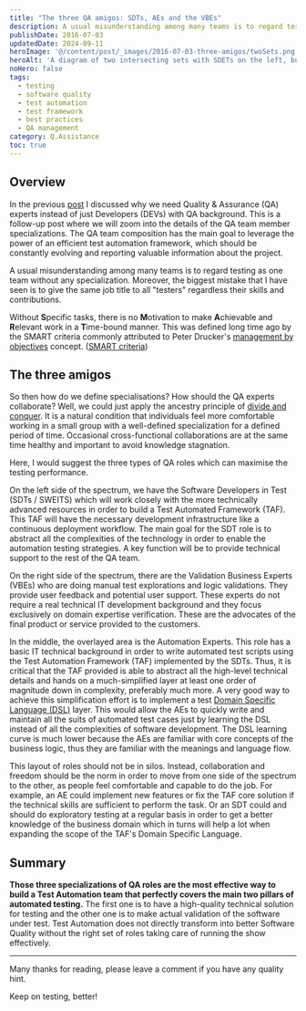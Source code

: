 ```yaml
---
title: "The three QA amigos: SDTs, AEs and the VBEs"
description: A usual misunderstanding among many teams is to regard testing as one team without any specialization. Moreover, the biggest mistake that I have seen is to give the same job title to all "testers" regardless their skills and contributions.
publishDate: 2016-07-03
updatedDate: 2024-09-11
heroImage: '@/content/post/_images/2016-07-03-three-amigos/twoSets.png'
heroAlt: 'A diagram of two intersecting sets with SDETs on the left, business experts on the right and Test Automation in the intersecting area.'
noHero: false
tags:
  - testing
  - software quality
  - test automation
  - test framework
  - best practices
  - QA management
category: Q.Assistance
toc: true
---
```


## Overview

In the previous [post](2016-06-15-sqahoax) I discussed why we need Quality & Assurance (QA) experts instead of just Developers (DEVs) with QA background. This is a follow-up post where we will zoom into the details of the QA team member specializations. The QA team composition has the main goal to leverage the power of an efficient test automation framework, which should be constantly evolving and reporting valuable information about the project.

A usual misunderstanding among many teams is to regard testing as one team without any specialization. Moreover, the biggest mistake that I have seen is to give the same job title to all "testers" regardless their skills and contributions.

Without **S**pecific tasks, there is no **M**otivation to make **A**chievable and **R**elevant work in a **T**ime-bound manner. This was defined long time ago by the SMART criteria commonly attributed to Peter Drucker's [management by objectives](https://en.wikipedia.org/wiki/Management_by_objectives) concept. ([SMART criteria](https://en.wikipedia.org/wiki/SMART_criteria))


## The three amigos

So then how do we define specialisations? How should the QA experts collaborate? Well, we could just apply the ancestry principle of [divide and conquer](https://en.wikipedia.org/wiki/Divide_and_conquer). It is a natural condition that individuals feel more comfortable working in a small group with a well-defined specialization for a defined period of time. Occasional cross-functional collaborations are at the same time healthy and important to avoid knowledge stagnation.

Here, I would suggest the three types of QA roles which can maximise the testing performance.

On the left side of the spectrum, we have the Software Developers in Test (SDTs / SWEITS) which will work closely with the more technically advanced resources in order to build a Test Automated Framework (TAF). This TAF will have the necessary development infrastructure like a continuous deployment workflow. The main goal for the SDT role is to abstract all the complexities of the technology in order to enable the automation testing strategies. A key function will be to provide technical support to the rest of the QA team.

On the right side of the spectrum, there are the Validation Business Experts (VBEs) who are doing manual test explorations and logic validations. They provide user feedback and potential user support. These experts do not require a real technical IT development background and they focus exclusively on domain expertise verification. These are the advocates of the final product or service provided to the customers.

In the middle, the overlayed area is the Automation Experts. This role has a basic IT technical background in order to write automated test scripts using the Test Automation Framework (TAF) implemented by the SDTs. Thus, it is critical that the TAF provided is able to abstract all the high-level technical details and hands on a much-simplified layer at least one order of magnitude down in complexity, preferably much more. A very good way to achieve this simplification effort is to implement a test [Domain Specific Language (DSL)](http://martinfowler.com/dsl.html) layer. This would allow the AEs to quickly write and maintain all the suits of automated test cases just by learning the DSL instead of all the complexities of software development. The DSL learning curve is much lower because the AEs are familiar with core concepts of the business logic, thus they are familiar with the meanings and language flow.

This layout of roles should not be in silos. Instead, collaboration and freedom should be the norm in order to move from one side of the spectrum to the other, as people feel comfortable and capable to do the job. For example, an AE could implement new features or fix the TAF core solution if the technical skills are sufficient to perform the task. Or an SDT could and should do exploratory testing at a regular basis in order to get a better knowledge of the business domain which in turns will help a lot when expanding the scope of the TAF's Domain Specific Language.


## Summary

**Those three specializations of QA roles are the most effective way to build a Test Automation team that perfectly covers the main two pillars of automated testing.** The first one is to have a high-quality technical solution for testing and the other one is to make actual validation of the software under test. Test Automation does not directly transform into better Software Quality without the right set of roles taking care of running the show effectively.  

----
Many thanks for reading, please leave a comment if you have any quality hint.

Keep on testing, better!
